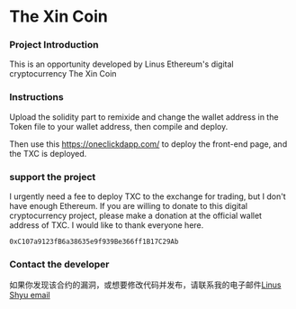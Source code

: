 # The Xin Coin

### Project Introduction

This is an opportunity developed by Linus Ethereum's digital cryptocurrency The Xin Coin

### Instructions

Upload the solidity part to remixide and change the wallet address in the Token file to your wallet address, then compile and deploy.

Then use this https://oneclickdapp.com/ to deploy the front-end page, and the TXC is deployed.

### support the project

I urgently need a fee to deploy TXC to the exchange for trading, but I don't have enough Ethereum. If you are willing to donate to this digital cryptocurrency project, please make a donation at the official wallet address of TXC. I would like to thank everyone here.

```sol
0xC107a9123fB6a38635e9f939Be366ff1B17C29Ab
```

### Contact the developer

如果你发现该合约的漏洞，或想要修改代码并发布，请联系我的电子邮件[Linus Shyu email](linusshyu@gmail.com)
